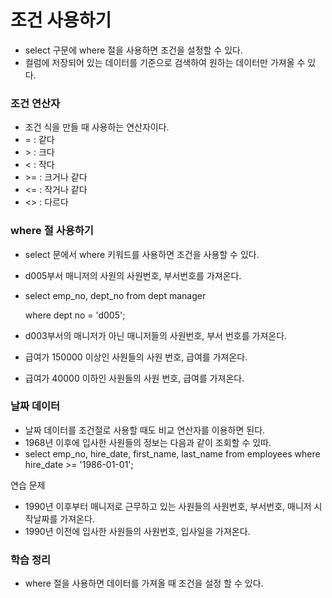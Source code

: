 # 조건 사용하기

- select 구문에 where 절을 사용하면 조건을 설정할 수 있다.
- 컬럼에 저장되어 있는 데이터를 기준으로 검색하여 원하는 데이터만 가져올 수 있다.



###  조건 연산자

- 조건 식을 만들 때 사용하는 연산자이다.
- = : 같다
- \> : 크다
- \< : 작다
- \>= : 크거나 같다
- \<= : 작거나 같다
- \<> : 다르다



###  where 절 사용하기

- select 문에서 where 키워드를 사용하면 조건을 사용할 수 있다.
- d005부서 매니저의 사원의 사원번호, 부서번호를 가져온다.

- select emp_no, dept_no from dept manager

  where dept no = 'd005';



- d003부서의 매니저가 아닌 매니저들의 사원번호, 부서 번호를 가져온다.
- 급여가 150000 이상인 사원들의 사원 번호, 급여를 가져온다.
- 급여가 40000 이하인 사원들의 사원 번호, 급여를 가져온다.



### 날짜 데이터

- 날짜 데이터를 조건절로 사용할 때도 비교 연산자를 이용하면 된다.
- 1968년 이후에 입사한 사원들의 정보는 다음과 같이 조회할 수 있따.
- select emp_no, hire_date, first_name, last_name
  from employees
  where hire_date >= '1986-01-01';



연습 문제

- 1990년 이후부터 매니저로 근무하고 있는 사원들의 사원번호, 부서번호, 매니저 시작날짜를 가져온다.
- 1990년 이전에 입사한 사원들의 사원번호, 입사일을 가져온다.



### 학습 정리

- where 절을 사용하면 데이터를 가져올 때 조건을 설정 할 수 있다.